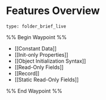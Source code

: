 # Features Overview
 
```ccard
type: folder_brief_live
```
 
%% Begin Waypoint %%
- [[Constant Data]]
- [[Init-only Properties]]
- [[Object Initialization Syntax]]
- [[Read-Only Fields]]
- [[Record]]
- [[Static Read-Only Fields]]

%% End Waypoint %%